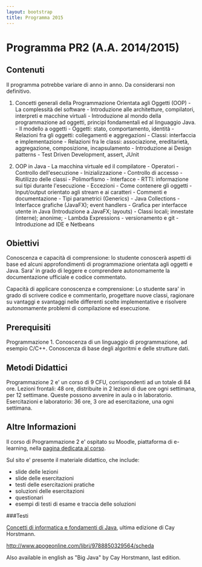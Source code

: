 ```yaml
---
layout: bootstrap
title: Programma 2015
---
```


Programma PR2 (A.A. 2014/2015)
======================================

Contenuti 
---------
Il programma potrebbe variare di anno in anno. Da considerarsi non definitivo. 

  1. Concetti generali della Programmazione Orientata agli Oggetti (OOP)
    - La complessità del software
    - Introduzione alle architetture, compilatori, interpreti e macchine virtuali
    - Introduzione al mondo della programmazione ad oggetti, principi fondamentali ed al linguaggio Java.
    - Il modello a oggetti
    - Oggetti: stato, comportamento, identità
    - Relazioni fra gli oggetti: collegamenti e aggregazioni
    - Classi: interfaccia e implementazione
    - Relazioni fra le classi: associazione, ereditarietà, aggregazione, composizione, incapsulamento
    - Introduzione ai Design patterns
    - Test Driven Development, assert, JUnit

  2. OOP in Java
    - La macchina virtuale ed il compilatore
    - Operatori
    - Controllo dell'esecuzione
    - Inizializzazione
    - Controllo di accesso
    - Riutilizzo delle classi
    - Polimorfismo
    - Interfacce
    - RTTI: informazione sui tipi durante l'esecuzione
    - Eccezioni
    - Come contenere gli oggetti
    - Input/output orientato agli stream e ai caratteri
    - Commenti e documentazione
    - Tipi parametrici (Generics)
    - Java Collections
    - Interfacce grafiche (JavaFX); event handlers
    - Grafica per interfacce utente in Java (Introduzione a JavaFX; layouts)
    - Classi locali; innestate (interne); anonime;
    - Lambda Expressions
    - versionamento e git
    - Introduzione ad IDE e Netbeans

Obiettivi
---------

Conoscenza e capacità di comprensione: 
lo studente conoscerà aspetti di base ed alcuni approfondimenti di programmazione orientata agli oggetti e Java.
Sara' in grado di leggere e comprendere autonomamente la documentazione ufficiale e codice commentato.

Capacità di applicare conoscenza e comprensione:
Lo studente sara' in grado di scrivere codice e commentarlo, progettare nuove classi, ragionare su vantaggi e svantaggi nelle differenti scelte implementative e risolvere autonomamente problemi di compilazione ed esecuzione.

Prerequisiti
---------

Programmazione 1. Conoscenza di un linguaggio di programmazione, ad esempio C/C++.
Conoscenza di base degli algoritmi e delle strutture dati.

Metodi Didattici
---------
Programmazione 2 e' un corso di 9 CFU, corrispondenti ad un totale di 84 ore. 
Lezioni frontali: 48 ore, distribuite in 2 lezioni di due ore ogni settimana, per 12 settimane. Queste possono avvenire in aula o in laboratorio.
Esercitazioni e laboratorio: 36 ore, 3 ore ad esercitazione, una ogni settimana.


Altre Informazioni
---------
Il corso di Programmazione 2 e' ospitato su Moodle, piattaforma di e-learning, nella [pagina dedicata al corso](http://moodle.unica.it/course/view.php?id=51).

Sul sito e' presente il materiale didattico, che include:

  - slide delle lezioni
  - slide delle esercitazioni
  - testi delle esercitazioni pratiche
  - soluzioni delle esercitazioni
  - questionari
  - esempi di testi di esame e traccia delle soluzioni

###Testi

[Concetti di informatica e fondamenti di Java](http://www.apogeonline.com/libri/9788850329564/scheda), ultima edizione di Cay Horstmann.

http://www.apogeonline.com/libri/9788850329564/scheda

Also available in english as "Big Java" by Cay Horstmann, last edition. 
